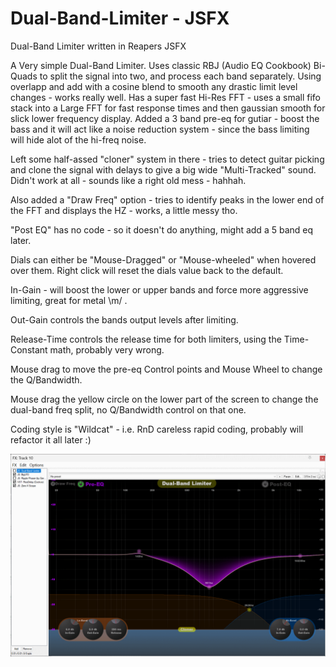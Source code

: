 # Dual-Band-Limiter - JSFX
Dual-Band Limiter written in Reapers JSFX

A Very simple Dual-Band Limiter. Uses classic RBJ (Audio EQ Cookbook) Bi-Quads to split the signal into two, and process each band separately. Using overlapp and add with a cosine blend to smooth any drastic limit level changes - works really well. Has a super fast Hi-Res FFT - uses a small fifo stack into a Large FFT for fast response times and then gaussian smooth for slick lower frequency display. Added a 3 band pre-eq for gutiar - boost the bass and it will act like a noise reduction system - since the bass limiting will hide alot of the hi-freq noise.

Left some half-assed "cloner" system in there - tries to detect guitar picking and clone the signal with delays to give a big wide "Multi-Tracked" sound. Didn't work at all - sounds like a right old mess - hahhah.

Also added a "Draw Freq" option - tries to identify peaks in the lower end of the FFT and displays the HZ - works, a little messy tho.

"Post EQ" has no code - so it doesn't do anything, might add a 5 band eq later.

Dials can either be "Mouse-Dragged" or "Mouse-wheeled" when hovered over them. Right click will reset the dials value back to the default.

In-Gain - will boost the lower or upper bands and force more aggressive limiting, great for metal \m/ .

Out-Gain controls the bands output levels after limiting.

Release-Time controls the release time for both limiters, using the Time-Constant math, probably very wrong.

Mouse drag to move the pre-eq Control points and Mouse Wheel to change the Q/Bandwidth.

Mouse drag the yellow circle on the lower part of the screen to change the dual-band freq split, no Q/Bandwidth control on that one.

Coding style is "Wildcat" - i.e. RnD careless rapid coding, probably will refactor it all later :)

![](./Images/Image1.png)
